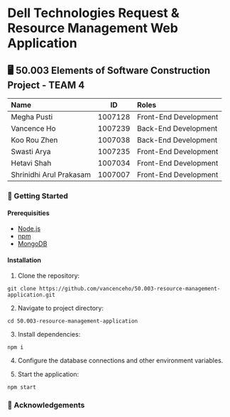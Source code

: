 # Dell Technologies Request & Resource Management Web Application

## 🖥️ 50.003 Elements of Software Construction Project - TEAM 4

| Name                    |   ID    | Roles                 |
| :---------------------- | :-----: | :-------------------- |
| Megha Pusti             | 1007128 | Front-End Development |
| Vancence Ho             | 1007239 | Back-End Development  |
| Koo Rou Zhen            | 1007038 | Back-End Development  |
| Swasti Arya             | 1007235 | Front-End Development |
| Hetavi Shah             | 1007034 | Front-End Development |
| Shrinidhi Arul Prakasam | 1007007 | Front-End Development |

### 🚀 Getting Started

#### Prerequisities

- [Node.js](https://nodejs.org/en)
- [npm](https://www.npmjs.com/)
- [MongoDB](https://www.mongodb.com/)

#### Installation

1. Clone the repository:

```shell
git clone https://github.com/vancenceho/50.003-resource-management-application.git
```

2. Navigate to project directory:

```shell
cd 50.003-resource-management-application
```

3. Install dependencies:

```shell
npm i
```

4. Configure the database connections and other environment variables.

5. Start the application:

```shell
npm start
```

### 🙏 Acknowledgements

#
